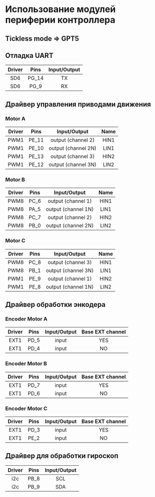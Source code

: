 # Использование модулей периферии контроллера

## Tickless mode => GPT5

## Отладка UART

Driver | Pins | Input/Output
:-----:|:----:|:------------:
SD6    | PG_14| TX
SD6    | PG_9 | RX

## Драйвер управления приводами движения

### Motor A
Driver | Pins | Input/Output | Name
:-----:|:----:|:------------:|:--------:
PWM1   | PE_11| output (channel 2) | HIN1
PWM1   | PE_10| output (channel 2N)| LIN1
PWM1   | PE_13| output (channel 3) | HIN2
PWM1   | PE_12| output (channel 3N)| LIN2

### Motor B
Driver | Pins | Input/Output | Name
:-----:|:----:|:------------:|:--------:
PWM8   | PC_6 | output (channel 1) | HIN1
PWM8   | PA_5 | output (channel 1N)| LIN1
PWM8   | PC_7 | output (channel 2) | HIN2
PWM8   | PB_0 | output (channel 2N)| LIN2

### Motor C
Driver | Pins | Input/Output | Name
:-----:|:----:|:------------:|:--------:
PWM8   | PC_8 | output (channel 3) | HIN1
PWM8   | PB_1 | output (channel 3N)| LIN1
PWM1   | PE_9 | output (channel 1) | HIN2
PWM1   | PE_8 | output (channel 1N)| LIN2

## Драйвер обработки энкодера

### Encoder Motor A
Driver | Pins | Input/Output | Base EXT channel
:-----:|:----:|:------------:|:--------:
EXT1   | PD_5 | input | YES
EXT1   | PD_4 | input | NO

### Encoder Motor B
Driver | Pins | Input/Output | Base EXT channel
:-----:|:----:|:------------:|:--------:
EXT1   | PD_7 | input | YES
EXT1   | PD_6 | input | NO

### Encoder Motor C
Driver | Pins | Input/Output | Base EXT channel
:-----:|:----:|:------------:|:--------:
EXT1   | PD_3 | input | YES
EXT1   | PE_2 | input | NO


## Драйвер для обработки гироскоп

Driver | Pins | Input/Output
:-----:|:----:|:------------:
i2c    | PB_8 | SCL
i2c    | PB_9 | SDA
